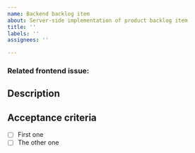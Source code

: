 ```yaml
---
name: Backend backlog item
about: Server-side implementation of product backlog item
title: ''
labels: ''
assignees: ''

---
```


### Related frontend issue: 
<!--- Use kffl/bsdetector-client#number syntax -->

## Description
<!--- Describe your changes in detail -->

## Acceptance criteria
<!--- Min. 1 positive and one negative -->
- [ ] First one
- [ ] The other one
